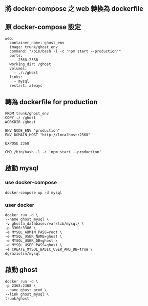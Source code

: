 將 docker-compose 之 web 轉換為 dockerfile
------------------------------------------

原 docker-compose 設定
----------------------

```
web:
  container_name: ghost_env
  image: trunk/ghost_env
  command: "/bin/bash -l -c 'npm start --production'"
  ports:
    - 2368:2368
  working_dir: /ghost
  volumes:
    - ./:/ghost
  links:
    - mysql
  restart: always
```

轉為 dockerfile for production
------------------------------

```
FROM trunk/ghost_env
COPY ./ /ghost
WORKDIR /ghost

ENV NODE_ENV "production"
ENV DOMAIN_HOST "http://localhost:2368"

EXPOSE 2368

CMD /bin/bash -l -c 'npm start --production'
```

啟動 mysql
----------

### use docker-compose

```
docker-compose up -d mysql
```

### user docker

```
docker run -d \
--name ghost_mysql \
-v ghosta_database:/var/lib/mysql/ \
-p 3306:3306 \
-e MYSQL_ADMIN_PASS=root \
-e MYSQL_USER_NAME=ghost \
-e MYSQL_USER_DB=ghost \
-e MYSQL_USER_PASS=ghost \
-e CREATE_MYSQL_BASIC_USER_AND_DB=true \
dgraziotin/mysql

```

啟動 ghost
----------

```
docker run -d \
-p 2368:2368 \
--name ghost_prod \
--link ghost_mysql \
trunk/ghost

```
